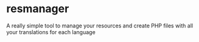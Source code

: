 resmanager
==========

A really simple tool to manage your resources and create PHP files with all your translations for each language
